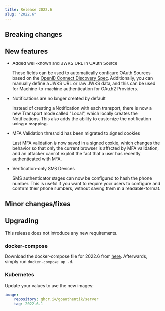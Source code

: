 ```yaml
---
title: Release 2022.6
slug: "2022.6"
---
```


## Breaking changes

## New features

-   Added well-known and JWKS URL in OAuth Source

    These fields can be used to automatically configure OAuth Sources based on the [OpenID Connect Discovery Spec](https://openid.net/specs/openid-connect-discovery-1_0.html). Additionally, you can manually define a JWKS URL or raw JWKS data, and this can be used for Machine-to-machine authentication for OAuth2 Providers.

-   Notifications are no longer created by default

    Instead of creating a Notification with each transport, there is now a new Transport mode called "Local", which locally creates the Notifications. This also adds the ability to customize the notification using a mapping.

-   MFA Validation threshold has been migrated to signed cookies

    Last MFA validation is now saved in a signed cookie, which changes the behavior so that only the current browser is affected by MFA validation, and an attacker cannot exploit the fact that a user has recently authenticated with MFA.

-   Verification-only SMS Devices

    SMS authenticator stages can now be configured to hash the phone number. This is useful if you want to require your users to configure and confirm their phone numbers, without saving them in a readable-format.

## Minor changes/fixes

## Upgrading

This release does not introduce any new requirements.

### docker-compose

Download the docker-compose file for 2022.6 from [here](https://goauthentik.io/version/2022.6/docker-compose.yml). Afterwards, simply run `docker-compose up -d`.

### Kubernetes

Update your values to use the new images:

```yaml
image:
    repository: ghcr.io/goauthentik/server
    tag: 2022.6.1
```
